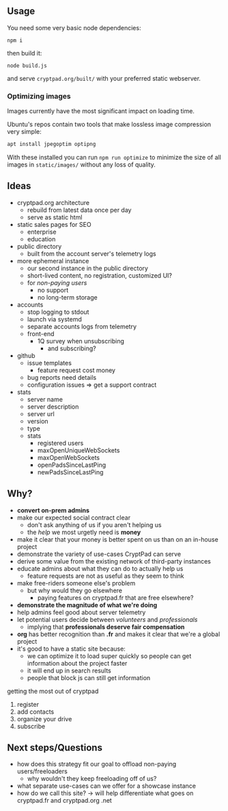 ﻿## Usage

You need some very basic node dependencies:

`npm i`

then build it:

`node build.js`

and serve `cryptpad.org/built/` with your preferred static webserver.

### Optimizing images

Images currently have the most significant impact on loading time.

Ubuntu's repos contain two tools that make lossless image compression very simple:

```bash
apt install jpegoptim optipng
```

With these installed you can run `npm run optimize` to minimize the size of all images in `static/images/` without any loss of quality.

## Ideas

* cryptpad.org architecture
  * rebuild from latest data once per day
  * serve as static html
* static sales pages for SEO
  * enterprise
  * education
* public directory
  * built from the account server's telemetry logs
* more ephemeral instance
  * our second instance in the public directory
  * short-lived content, no registration, customized UI?
  * for _non-paying users_
    * no support
    * no long-term storage
* accounts
  * stop logging to stdout
  * launch via systemd
  * separate accounts logs from telemetry
  * front-end
    * 1Q survey when unsubscribing
      * and subscribing?
* github
  * issue templates
    * feature request cost money
  * bug reports need details
  * configuration issues => get a support contract
* stats
  * server name
  * server description
  * server url
  * version
  * type
  * stats
    * registered users
    * maxOpenUniqueWebSockets
    * maxOpenWebSockets
    * openPadsSinceLastPing
    * newPadsSinceLastPing

## Why?

* **convert on-prem admins**
* make our expected social contract clear
  * don't ask anything of us if you aren't helping us
  * the _help_ we most urgetly need is **money**
* make it clear that your money is better spent on us than on an in-house project
* demonstrate the variety of use-cases CryptPad can serve
* derive some value from the existing network of third-party instances
* educate admins about what they can do to actually help us
  * feature requests are not as useful as they seem to think
* make free-riders someone else's problem
  * but why would they go elsewhere
    * paying features on cryptpad.fr that are free elsewhere?
* **demonstrate the magnitude of what we're doing**
* help admins feel good about server telemetry
* let potential users decide between _volunteers_ and _professionals_
  * implying that **professionals deserve fair compensation**
* **org** has better recognition than **.fr** and makes it clear that we're a global project
* it's good to have a static site because:
  * we can optimize it to load super quickly so people can get information about the project faster
  * it will end up in search results
  * people that block js can still get information
  

getting the most out of cryptpad

1. register
2. add contacts
3. organize your drive
4. subscribe
  


## Next steps/Questions

* how does this strategy fit our goal to offload non-paying users/freeloaders
  * why wouldn't they keep freeloading off of us?
* what separate use-cases can we offer for a showcase instance
* how do we call this site? -> will help differentiate what goes on cryptpad.fr and cryptpad.org .net


